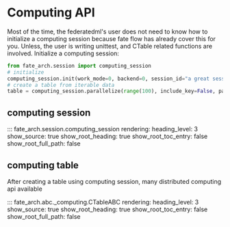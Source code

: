 # Computing API

Most of the time, the federatedml's user does not need to know how to initialize a computing session because
fate flow has already cover this for you. Unless, the user is writing unittest, and CTable related functions are involved.
Initialize a computing session:

```python
from fate_arch.session import computing_session
# initialize
computing_session.init(work_mode=0, backend=0, session_id="a great session")
# create a table from iterable data
table = computing_session.parallelize(range(100), include_key=False, partition=2)
```

## computing session

::: fate_arch.session.computing_session
    rendering:
      heading_level: 3
      show_source: true
      show_root_heading: true
      show_root_toc_entry: false
      show_root_full_path: false


## computing table

After creating a table using computing session, many distributed computing api available

::: fate_arch.abc._computing.CTableABC
    rendering:
      heading_level: 3
      show_source: true
      show_root_heading: true
      show_root_toc_entry: false
      show_root_full_path: false

